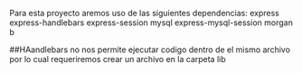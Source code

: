 Para esta proyecto aremos uso de las siguientes dependencias:
express 
express-handlebars
express-session
mysql
express-mysql-session
morgan
b

##HAandlebars no nos permite ejecutar codigo dentro de el mismo archivo por lo cual requeriremos  crear un archivo en la carpeta lib